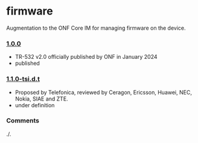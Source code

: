 # firmware
Augmentation to the ONF Core IM for managing firmware on the device.

### [1.0.0](../../tree/TR532v2_0)
- TR-532 v2.0 officially published by ONF in January 2024
- published

### [1.1.0-tsi.d.t](../../tree/tsi)
- Proposed by Telefonica, reviewed by Ceragon, Ericsson, Huawei, NEC, Nokia, SIAE and ZTE.
- under definition

### Comments
./.
